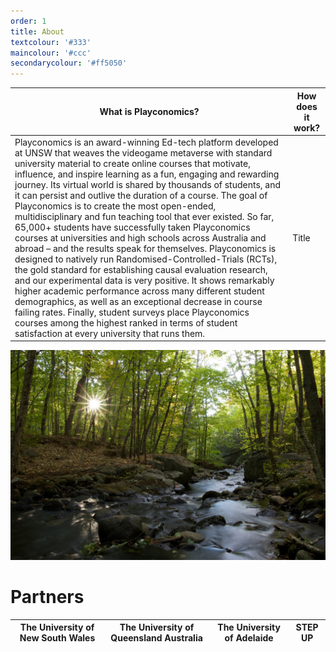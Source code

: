 ```yaml
---
order: 1
title: About
textcolour: '#333'
maincolour: '#ccc'
secondarycolour: '#ff5050'
---
```

| What is Playconomics? | How does it work? |
| --- | --- |
| Playconomics is an award-winning Ed-tech platform developed at UNSW that weaves the videogame metaverse with standard university material to create online courses that motivate, influence, and inspire learning as a fun, engaging and rewarding journey. Its virtual world is shared by thousands of students, and it can persist and outlive the duration of a course. The goal of Playconomics is to create the most open-ended, multidisciplinary and fun teaching tool that ever existed. So far, 65,000+ students have successfully taken Playconomics courses at universities and high schools across Australia and abroad – and the results speak for themselves. Playconomics is designed to natively run Randomised-Controlled-Trials (RCTs), the gold standard for establishing causal evaluation research, and our experimental data is very positive. It shows remarkably higher academic performance across many different student demographics, as well as an exceptional decrease in course failing rates. Finally, student surveys place Playconomics courses among the highest ranked in terms of student satisfaction at every university that runs them. | Title |

![Forest Scene](./forest.jpg)

# Partners

| The University of New South Wales | The University of Queensland Australia | The University of Adelaide | STEP UP |
| --- | --- | --- | --- |